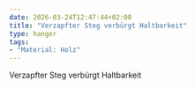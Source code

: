 ```yaml
---
date: 2026-03-24T12:47:44+02:00
title: "Verzapfter Steg verbürgt Haltbarkeit"
type: hanger
tags:
- "Material: Holz"
---
```

Verzapfter Steg verbürgt Haltbarkeit
